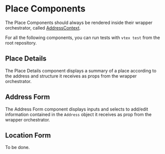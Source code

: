 # Place Components

The Place Components should always be rendered inside their wrapper orchestrator, called [AddressContext](https://github.com/vtex-apps/address-context).

For all the following components, you can run tests with `vtex test` from the root repository.

## Place Details

The Place Details component displays a summary of a place according to the address and structure it receives as props from the wrapper orchestrator.

## Address Form

The Address Form component displays inputs and selects to add/edit information contained in the `Address` object it receives as prop from the wrapper orchestrator.

## Location Form

To be done.
